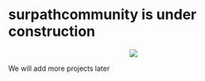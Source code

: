 # surpathcommunity is under construction

<p align="center">
<a href="https://discord.gg/a9HsfPPw">
    <img src="https://img.shields.io/discord/699608417039286293?logo=discord&style=for-the-badge" />
</a>
</p>
We will add more projects later
